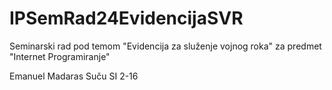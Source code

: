 # IPSemRad24EvidencijaSVR
Seminarski rad pod temom "Evidencija za služenje vojnog roka" za predmet "Internet Programiranje"

Emanuel Madaras Suču SI 2-16
